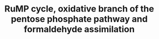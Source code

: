 ---
annotations:
- id: PW:0001378
  parent: classic metabolic pathway
  type: Pathway Ontology
  value: RuMP pathway of formaldehyde assimilation
- id: PW:0000573
  parent: regulatory pathway
  type: Pathway Ontology
  value: pentose phosphate pathway - oxidative phase
authors:
- J.Heckman
- MaintBot
- Ddigles
- Egonw
- DeSl
description: The reactions of the oxidative branch of the pentose phosphate pathway
  occur in the cytosol and are important for generating NADPH through the oxidative
  reduction of NADP+. NADPH is an important source of the reducing energy required
  by many enzymes in central biosynthetic pathways. Although there are other biochemical
  pathways that generate NADPH in yeast, the pentose phosphate pathway is considered
  the major source of NADPH, and insufficient NADPH probably contributes to the fitness
  defects seen in mutants of the oxidative branch of the pentose phosphate pathway.
last-edited: 2020-08-31
organisms:
- Saccharomyces cerevisiae
redirect_from:
- /index.php/Pathway:WP332
- /instance/WP332
- /instance/WP332_r111625
revision: r111625
schema-jsonld:
- '@context': https://schema.org/
  '@id': https://wikipathways.github.io/pathways/WP332.html
  '@type': Dataset
  creator:
    '@type': Organization
    name: WikiPathways
  description: The reactions of the oxidative branch of the pentose phosphate pathway
    occur in the cytosol and are important for generating NADPH through the oxidative
    reduction of NADP+. NADPH is an important source of the reducing energy required
    by many enzymes in central biosynthetic pathways. Although there are other biochemical
    pathways that generate NADPH in yeast, the pentose phosphate pathway is considered
    the major source of NADPH, and insufficient NADPH probably contributes to the
    fitness defects seen in mutants of the oxidative branch of the pentose phosphate
    pathway.
  keywords:
  - 6-phospho-D-gluconate
  - 6-phosphono-D-glucono-lactone
  - CO2
  - D-arabino-3-Hexulose 6-phosphate
  - FDH1
  - GND1
  - GND2
  - H+
  - H2O
  - NAD
  - NADH
  - NADP
  - NADPH
  - S-formylglutathione
  - S-formylglutathione hydrolase
  - S-hydroxymethylglutathione
  - SFA1
  - SOL3
  - SOL4
  - ZWF1
  - formaldehyde
  - formate
  - fructose-6-phosphate
  - glucose-6-phosphate
  - glutathione
  - ribulose-5-phosphate
  license: CC0
  name: RuMP cycle, oxidative branch of the pentose phosphate pathway and formaldehyde
    assimilation
seo: CreativeWork
title: RuMP cycle, oxidative branch of the pentose phosphate pathway and formaldehyde
  assimilation
wpid: WP332
---